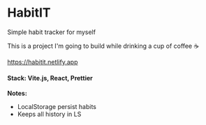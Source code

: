 # HabitIT
Simple habit tracker for myself

This is a project I'm going to build while drinking a cup of coffee ☕️

https://habitit.netlify.app

#### Stack: Vite.js, React, Prettier

**Notes:**
* LocalStorage persist habits
* Keeps all history in LS
